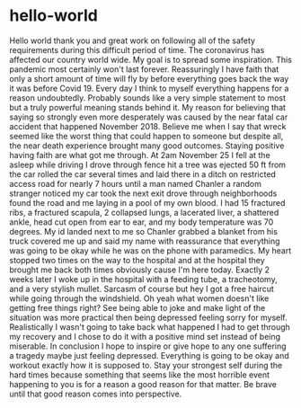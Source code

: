 # hello-world
Hello world thank you and great work on following all of the safety requirements during this difficult period of time. The coronavirus has affected our country world wide. My goal is to spread some inspiration. This pandemic most certainly won't last forever. Reassuringly I have faith that only a short amount of time will fly by before everything goes back the way it was before Covid 19. Every day I think to myself everything happens for a reason undoubtedly. Probably sounds like a very simple statement to most but a truly powerful meaning stands behind it. My reason for believing that saying so strongly even more desperately was caused by the near fatal car accident that happened November 2018. Believe me when I say that wreck seemed like the worst thing that could happen to someone but despite all, the near death experience brought many good outcomes. Staying positive having faith are what got me through. At 2am November 25 I fell at the asleep while driving I drove through fence hit a tree was ejected 50 ft from the car rolled the car several times and laid there in a ditch on restricted access road for nearly 7 hours until a man named Chanler a random stranger noticed my car took the next exit drove through neighborhoods found the road and me laying in a pool of my own blood. I had 15 fractured ribs, a fractured scapula, 2 collapsed lungs, a lacerated liver, a shattered ankle, head cut open from ear to ear, and my body temperature was 70 degrees. My id landed next to me so Chanler grabbed a blanket from his truck covered me up and said my name with reassurance that everything was going to be okay while he was on the phone with paramedics. My heart stopped two times on the way to the hospital and at the hospital they brought me back both times obviously cause I'm here today. Exactly 2 weeks later I woke up in the hospital with a feeding tube, a tracheotomy, and a very stylish mullet. Sarcasm of course but hey I got a free haircut while going through the windshield. Oh yeah what women doesn't like getting free things right? See being able to joke and make light of the situation was more practical then being depressed feeling sorry for myself. Realistically I wasn't going to take back what happened I had to get through my recovery and I chose to do it with a positive mind set instead of being miserable. In conclusion I hope to inspire or give hope to any one suffering a tragedy maybe just feeling depressed. Everything is going to be okay and workout exactly how it is supposed to. Stay your strongest self during the hard times because something that seems like the most horrible event happening to you is for a reason a good reason for that matter. Be brave until that good reason comes into perspective.
